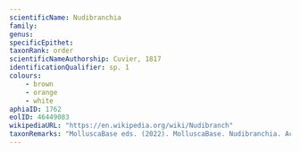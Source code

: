 ```yaml
---
scientificName: Nudibranchia
family: 
genus: 
specificEpithet: 
taxonRank: order
scientificNameAuthorship: Cuvier, 1817
identificationQualifier: sp. 1
colours:
    - brown
    - orange
    - white
aphiaID: 1762
eolID: 46449083
wikipediaURL: "https://en.wikipedia.org/wiki/Nudibranch"
taxonRemarks: "MolluscaBase eds. (2022). MolluscaBase. Nudibranchia. Accessed through: World Register of Marine Species at: https://www.marinespecies.org/aphia.php?p=taxdetails&id=1762 on 2022-02-24"
---
```

